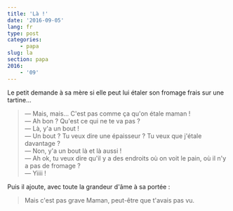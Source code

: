 ```yaml
---
title: 'Là !'
date: '2016-09-05'
lang: fr
type: post
categories:
    - papa
slug: la
section: papa
2016:
    - '09'
---
```


Le petit demande à sa mère si elle peut lui étaler son fromage frais sur une tartine…

<!--more-->

> — Mais, mais… C'est pas comme ça qu'on étale maman !  
> — Ah bon ? Qu'est ce qui ne te va pas ?  
> — Là, y'a un bout !  
> — Un bout ? Tu veux dire une épaisseur ? Tu veux que j'étale davantage ?  
> — Non, y'a un bout là et là aussi !  
> — Ah ok, tu veux dire qu'il y a des endroits où on voit le pain, où il n'y a pas de fromage ?  
> — Yiiii !

Puis il ajoute, avec toute la grandeur d'âme à sa portée :

> Mais c'est pas grave Maman, peut-être que t'avais pas vu.
